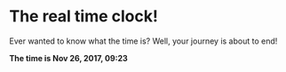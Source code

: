 # The real time clock!

Ever wanted to know what the time is? Well, your journey is about to end!

**The time is Nov 26, 2017, 09:23**
